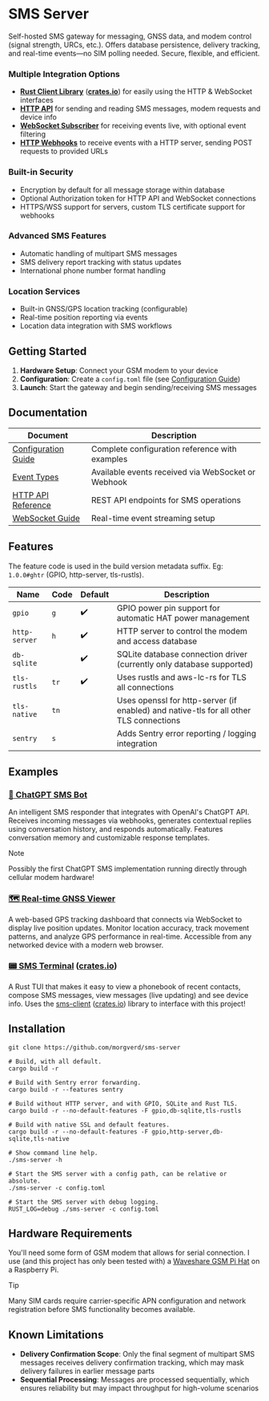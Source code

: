 # SMS Server

Self-hosted SMS gateway for messaging, GNSS data, and modem control (signal strength, URCs, etc.).
Offers database persistence, delivery tracking, and real-time events—no SIM polling needed.
Secure, flexible, and efficient.

### **Multiple Integration Options**
- **[Rust Client Library](https://github.com/morgverd/sms-client)** (**[crates.io](https://crates.io/crates/sms-client)**) for easily using the HTTP & WebSocket interfaces
- **[HTTP API](docs/http.md)** for sending and reading SMS messages, modem requests and device info
- **[WebSocket Subscriber](docs/websocket.md)** for receiving events live, with optional event filtering
- **[HTTP Webhooks](docs/events.md)** to receive events with a HTTP server, sending POST requests to provided URLs

### Built-in Security
- Encryption by default for all message storage within database
- Optional Authorization token for HTTP API and WebSocket connections
- HTTPS/WSS support for servers, custom TLS certificate support for webhooks

### Advanced SMS Features
- Automatic handling of multipart SMS messages
- SMS delivery report tracking with status updates
- International phone number format handling

### Location Services
- Built-in GNSS/GPS location tracking (configurable)
- Real-time position reporting via events
- Location data integration with SMS workflows

## Getting Started

1. **Hardware Setup**: Connect your GSM modem to your device
2. **Configuration**: Create a `config.toml` file (see [Configuration Guide](docs/configuration.md))
3. **Launch**: Start the gateway and begin sending/receiving SMS messages

## Documentation

| Document                                     | Description                                        |
|----------------------------------------------|----------------------------------------------------|
| [Configuration Guide](docs/configuration.md) | Complete configuration reference with examples     |
| [Event Types](docs/events.md)                | Available events received via WebSocket or Webhook |
| [HTTP API Reference](docs/http.md)           | REST API endpoints for SMS operations              |
| [WebSocket Guide](docs/websocket.md)         | Real-time event streaming setup                    |

## Features

The feature code is used in the build version metadata suffix. Eg: `1.0.0#ghtr` (GPIO, http-server, tls-rustls).

| Name          | Code | Default | Description                                                                            |
|---------------|------|---------|----------------------------------------------------------------------------------------|
| `gpio`        | `g`  | ✔️      | GPIO power pin support for automatic HAT power management                              |
| `http-server` | `h`  | ✔️      | HTTP server to control the modem and access database                                   |
| `db-sqlite`   |      | ✔️      | SQLite database connection driver (currently only database supported)                  |
| `tls-rustls`  | `tr` | ✔️      | Uses rustls and aws-lc-rs for TLS all connections                                      | 
| `tls-native`  | `tn` |         | Uses openssl for http-server (if enabled) and native-tls for all other TLS connections |
| `sentry`      | `s`  |         | Adds Sentry error reporting / logging integration                                      |

## Examples

### [💬 ChatGPT SMS Bot](./examples/chatgpt-sms)

An intelligent SMS responder that integrates with OpenAI's ChatGPT API. Receives incoming messages via webhooks, generates contextual replies using conversation history, and responds automatically. Features conversation memory and customizable response templates.

> [!NOTE]
> Possibly the first ChatGPT SMS implementation running directly through cellular modem hardware!

### [🗺️ Real-time GNSS Viewer](./examples/gnss-viewer)

A web-based GPS tracking dashboard that connects via WebSocket to display live position updates. Monitor location accuracy, track movement patterns, and analyze GPS performance in real-time. Accessible from any networked device with a modern web browser.

### [📟 SMS Terminal](https://github.com/morgverd/sms-terminal) ([crates.io](https://crates.io/crates/sms-terminal))

A Rust TUI that makes it easy to view a phonebook of recent contacts, compose SMS messages, view messages (live updating) and see device info. Uses the [sms-client](https://github.com/morgverd/sms-client) ([crates.io](https://crates.io/crates/sms-client)) library to interface with this project!

## Installation

```shell
git clone https://github.com/morgverd/sms-server

# Build, with all default.
cargo build -r

# Build with Sentry error forwarding.
cargo build -r --features sentry

# Build without HTTP server, and with GPIO, SQLite and Rust TLS.
cargo build -r --no-default-features -F gpio,db-sqlite,tls-rustls

# Build with native SSL and default features.
cargo build -r --no-default-features -F gpio,http-server,db-sqlite,tls-native 
```
```shell
# Show command line help.
./sms-server -h

# Start the SMS server with a config path, can be relative or absolute.
./sms-server -c config.toml

# Start the SMS server with debug logging.
RUST_LOG=debug ./sms-server -c config.toml
```
## Hardware Requirements

You'll need some form of GSM modem that allows for serial connection.
I use (and this project has only been tested with) a [Waveshare GSM Pi Hat](https://www.waveshare.com/gsm-gprs-gnss-hat.htm) on a Raspberry Pi.

> [!TIP]
> Many SIM cards require carrier-specific APN configuration and network registration before SMS functionality becomes available.

## Known Limitations

- **Delivery Confirmation Scope**: Only the final segment of multipart SMS messages receives delivery confirmation tracking, which may mask delivery failures in earlier message parts
- **Sequential Processing**: Messages are processed sequentially, which ensures reliability but may impact throughput for high-volume scenarios
